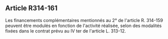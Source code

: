 ## Article R314-161

Les financements complémentaires mentionnés au 2° de l'article R. 314-159 peuvent être modulés en
fonction de l'activité réalisée, selon des modalités fixées dans le contrat prévu au IV ter de l'article L. 313-12.

